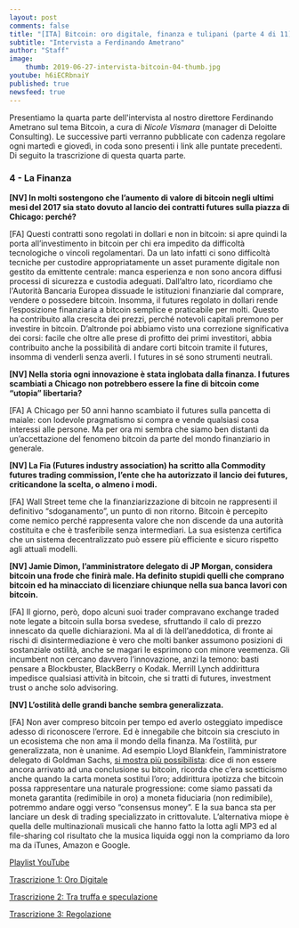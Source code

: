 ```yaml
---
layout: post
comments: false
title: "[ITA] Bitcoin: oro digitale, finanza e tulipani (parte 4 di 11)"
subtitle: "Intervista a Ferdinando Ametrano"
author: "Staff"
image:
    thumb: 2019-06-27-intervista-bitcoin-04-thumb.jpg
youtube: h6iECRbnaiY
published: true
newsfeed: true 
---
```


Presentiamo la quarta parte dell'intervista al nostro direttore Ferdinando Ametrano sul tema Bitcoin, a cura di *Nicole Vismara* (manager di Deloitte Consulting). Le successive parti verranno pubblicate con cadenza regolare ogni martedì e giovedì, in coda sono presenti i link alle puntate precedenti. Di seguito la trascrizione di questa quarta parte.

### 4 - La Finanza

**[NV] In molti sostengono che l’aumento di valore di bitcoin negli ultimi mesi del 2017 sia stato dovuto al lancio dei contratti futures sulla piazza di Chicago: perché?**

[FA] Questi contratti sono regolati in dollari e non in bitcoin: si apre quindi la porta all’investimento in bitcoin per chi era impedito da difficoltà tecnologiche o vincoli regolamentari. Da un lato infatti ci sono difficoltà tecniche per custodire appropriatamente un asset puramente digitale non gestito da emittente centrale: manca esperienza e non sono ancora diffusi processi di sicurezza e custodia adeguati. Dall’altro lato, ricordiamo che l'Autorità Bancaria Europea dissuade le istituzioni finanziarie dal comprare, vendere o possedere bitcoin. Insomma, il futures regolato in dollari rende l’esposizione finanziaria a bitcoin semplice e praticabile per molti. Questo ha contribuito alla crescita dei prezzi, perché notevoli capitali premono per investire in bitcoin. D’altronde poi abbiamo visto una correzione significativa dei corsi: facile che oltre alle prese di profitto dei primi investitori, abbia contribuito anche la possibilità di andare corti bitcoin tramite il futures, insomma di venderli senza averli. I futures in sé sono strumenti neutrali.

**[NV] Nella storia ogni innovazione è stata inglobata dalla finanza. I futures scambiati a Chicago non potrebbero essere la fine di bitcoin come “utopia” libertaria?**

[FA] A Chicago per 50 anni hanno scambiato il futures sulla pancetta di maiale: con lodevole pragmatismo si compra e vende qualsiasi cosa interessi alle persone. Ma per ora mi sembra che siamo ben distanti da un’accettazione del fenomeno bitcoin da parte del mondo finanziario in generale.

**[NV] La Fia (Futures industry association) ha scritto alla Commodity futures trading commission, l’ente che ha autorizzato il lancio dei futures, criticandone la scelta, o almeno i modi.**

[FA] Wall Street teme che la finanziarizzazione di bitcoin ne rappresenti il definitivo “sdoganamento”, un punto di non ritorno. Bitcoin è percepito come nemico perché rappresenta valore che non discende da una autorità costituita e che è trasferibile senza intermediari. La sua esistenza certifica che un sistema decentralizzato può essere più efficiente e sicuro rispetto agli attuali modelli.

**[NV] Jamie Dimon, l’amministratore delegato di JP Morgan, considera bitcoin una frode che finirà male. Ha definito stupidi quelli che comprano bitcoin ed ha minacciato di licenziare chiunque nella sua banca lavori con bitcoin.**

[FA] Il giorno, però, dopo alcuni suoi trader compravano exchange traded note legate a bitcoin sulla borsa svedese, sfruttando il calo di prezzo innescato da quelle dichiarazioni. Ma al di là dell’aneddotica, di fronte ai rischi di disintermediazione è vero che molti banker assumono posizioni di sostanziale ostilità, anche se magari le esprimono con minore veemenza. Gli incumbent non cercano davvero l’innovazione, anzi la temono: basti pensare a Blockbuster, BlackBerry o Kodak. Merrill Lynch addirittura impedisce qualsiasi attività in bitcoin, che si tratti di futures, investment trust o anche solo advisoring.

**[NV] L’ostilità delle grandi banche sembra generalizzata.**

[FA] Non aver compreso bitcoin per tempo ed averlo osteggiato impedisce adesso di riconoscere l’errore. Ed è innegabile che bitcoin sia cresciuto in un ecosistema che non ama il mondo della finanza. Ma l’ostilità, pur generalizzata, non è unanime. Ad esempio Lloyd Blankfein, l’amministratore delegato di Goldman Sachs, [si mostra più possibilista](https://www.cnbc.com/2017/11/09/cnbc-exclusive-cnbc-transcript-goldman-sachs-ceo-lloyd-blankfein-speaks-with-cnbcs-kayla-tausche-today.html): dice di non essere ancora arrivato ad una conclusione su bitcoin, ricorda che c’era scetticismo anche quando la carta moneta sostituì l’oro; addirittura ipotizza che bitcoin possa rappresentare una naturale progressione: come siamo passati da moneta garantita (redimibile in oro) a moneta fiduciaria (non redimibile), potremmo andare oggi verso “consensus money”. E la sua banca sta per lanciare un desk di trading specializzato in crittovalute. L’alternativa miope è quella delle multinazionali musicali che hanno fatto la lotta agli MP3 ed al file-sharing col risultato che la musica liquida oggi non la compriamo da loro ma da iTunes, Amazon e Google.

[Playlist YouTube](https://www.youtube.com/playlist?list=PLTLa2tRY91LKw5CrWIFFeIws08Sr7q-jC)

[Trascrizione 1: Oro Digitale](https://dgi.io/2019/06/17/intervista-bitcoin-01.html)

[Trascrizione 2: Tra truffa e speculazione](https://dgi.io/2019/06/20/intervista-bitcoin-02.html)

[Trascrizione 3: Regolazione](https://dgi.io/2019/06/25/intervista-bitcoin-03.html)
